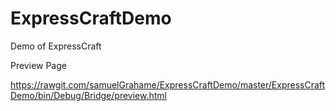 # ExpressCraftDemo
Demo of ExpressCraft

Preview Page

https://rawgit.com/samuelGrahame/ExpressCraftDemo/master/ExpressCraftDemo/bin/Debug/Bridge/preview.html
